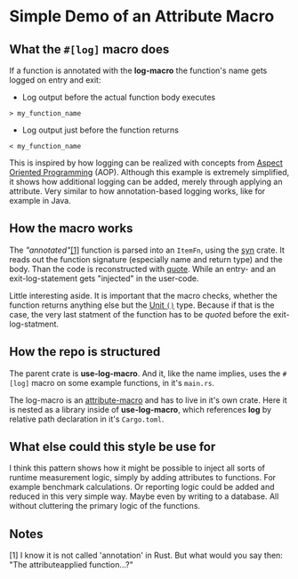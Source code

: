 # Simple Demo of an Attribute Macro

## What the `#[log]` macro does

If a function is annotated with the **log-macro** the function's name gets logged on entry and exit:

- Log output before the actual function body executes

```
> my_function_name
```

- Log output just before the function returns

```
< my_function_name
```

This is inspired by how logging can be realized with concepts from [Aspect Oriented Programming](https://en.wikipedia.org/wiki/Aspect-oriented_programming) (AOP).
Although this example is extremely simplified, it shows how additional logging can be added, merely through applying an attribute.
Very similar to how annotation-based logging works, like for example in Java.

## How the macro works

The _"annotated"_[\[1\]](#note-1) function is parsed into an `ItemFn`, using the [syn](https://docs.rs/syn/) crate.
It reads out the function signature (especially name and return type) and the body.
Than the code is reconstructed with [quote](https://docs.rs/quote/).
While an entry- and an exit-log-statement gets "injected" in the user-code.

Little interesting aside. It is important that the macro checks, whether the function returns anything else but the [Unit `()`](https://doc.rust-lang.org/std/primitive.unit.html) type.
Because if that is the case, the very last statment of the function has to be *quote*d before the exit-log-statment.

## How the repo is structured

The parent crate is **use-log-macro**. And it, like the name implies, uses the `#[log]` macro on some example functions, in it's `main.rs`.

The log-macro is an [attribute-macro](https://doc.rust-lang.org/reference/procedural-macros.html#attribute-macros) and has to live in it's own crate.
Here it is nested as a library inside of **use-log-macro**, which references **log** by relative path declaration in it's `Cargo.toml`.

## What else could this style be use for

I think this pattern shows how it might be possible to inject all sorts of runtime measurement logic, simply by adding attributes to functions.
For example benchmark calculations.
Or reporting logic could be added and reduced in this very simple way. Maybe even by writing to a database.
All without cluttering the primary logic of the functions.

## Notes

<span id="note-1">[1] I know it is not called 'annotation' in Rust. But what would you say then: "The attributeapplied function...?"</span>

